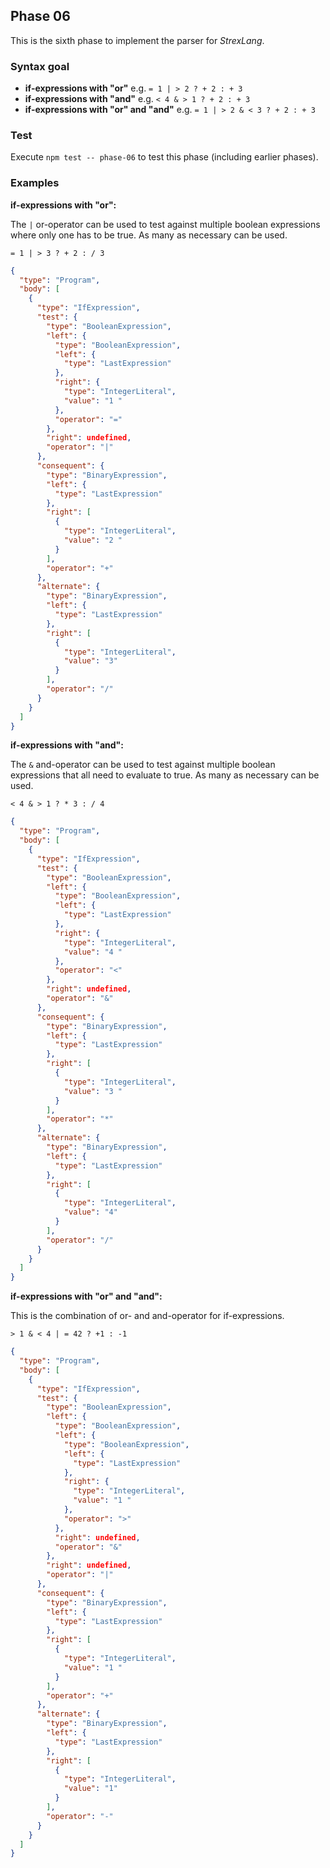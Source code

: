## Phase 06

This is the sixth phase to implement the parser for _StrexLang_.

### Syntax goal

- **if-expressions with "or"** e.g. `= 1 | > 2 ? + 2 : + 3`
- **if-expressions with "and"** e.g. `< 4 & > 1 ? + 2 : + 3`
- **if-expressions with "or" and "and"** e.g. `= 1 | > 2 & < 3 ? + 2 : + 3`

### Test

Execute `npm test -- phase-06` to test this phase (including earlier phases).

### Examples

**if-expressions with "or":**

The `|` or-operator can be used to test against multiple boolean expressions where only one has to be true. As many as necessary can be used.

```strex
= 1 | > 3 ? + 2 : / 3
```

```json
{
  "type": "Program",
  "body": [
    {
      "type": "IfExpression",
      "test": {
        "type": "BooleanExpression",
        "left": {
          "type": "BooleanExpression",
          "left": {
            "type": "LastExpression"
          },
          "right": {
            "type": "IntegerLiteral",
            "value": "1 "
          },
          "operator": "="
        },
        "right": undefined,
        "operator": "|"
      },
      "consequent": {
        "type": "BinaryExpression",
        "left": {
          "type": "LastExpression"
        },
        "right": [
          {
            "type": "IntegerLiteral",
            "value": "2 "
          }
        ],
        "operator": "+"
      },
      "alternate": {
        "type": "BinaryExpression",
        "left": {
          "type": "LastExpression"
        },
        "right": [
          {
            "type": "IntegerLiteral",
            "value": "3"
          }
        ],
        "operator": "/"
      }
    }
  ]
}
```

**if-expressions with "and":**

The `&` and-operator can be used to test against multiple boolean expressions that all need to evaluate to true. As many as necessary can be used.

```strex
< 4 & > 1 ? * 3 : / 4
```

```json
{
  "type": "Program",
  "body": [
    {
      "type": "IfExpression",
      "test": {
        "type": "BooleanExpression",
        "left": {
          "type": "BooleanExpression",
          "left": {
            "type": "LastExpression"
          },
          "right": {
            "type": "IntegerLiteral",
            "value": "4 "
          },
          "operator": "<"
        },
        "right": undefined,
        "operator": "&"
      },
      "consequent": {
        "type": "BinaryExpression",
        "left": {
          "type": "LastExpression"
        },
        "right": [
          {
            "type": "IntegerLiteral",
            "value": "3 "
          }
        ],
        "operator": "*"
      },
      "alternate": {
        "type": "BinaryExpression",
        "left": {
          "type": "LastExpression"
        },
        "right": [
          {
            "type": "IntegerLiteral",
            "value": "4"
          }
        ],
        "operator": "/"
      }
    }
  ]
}
```

**if-expressions with "or" and "and":**

This is the combination of or- and and-operator for if-expressions.

```strex
> 1 & < 4 | = 42 ? +1 : -1
```

```json
{
  "type": "Program",
  "body": [
    {
      "type": "IfExpression",
      "test": {
        "type": "BooleanExpression",
        "left": {
          "type": "BooleanExpression",
          "left": {
            "type": "BooleanExpression",
            "left": {
              "type": "LastExpression"
            },
            "right": {
              "type": "IntegerLiteral",
              "value": "1 "
            },
            "operator": ">"
          },
          "right": undefined,
          "operator": "&"
        },
        "right": undefined,
        "operator": "|"
      },
      "consequent": {
        "type": "BinaryExpression",
        "left": {
          "type": "LastExpression"
        },
        "right": [
          {
            "type": "IntegerLiteral",
            "value": "1 "
          }
        ],
        "operator": "+"
      },
      "alternate": {
        "type": "BinaryExpression",
        "left": {
          "type": "LastExpression"
        },
        "right": [
          {
            "type": "IntegerLiteral",
            "value": "1"
          }
        ],
        "operator": "-"
      }
    }
  ]
}
```
